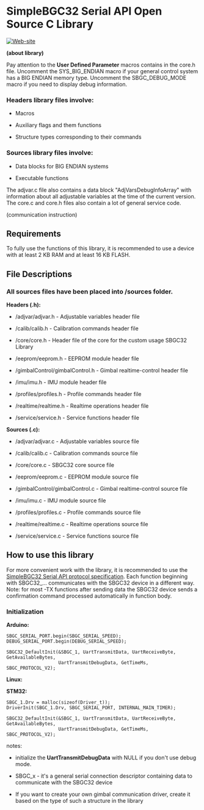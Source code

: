 SimpleBGC32 Serial API Open Source C Library
==========================================
[![Web-site](https://www.basecamelectronics.com/img/logo.basecam-small.png)](https://www.basecamelectronics.com)

**(about library)**

Pay attention to the **User Defined Parameter** macros contains in the core.h file. Uncomment the SYS_BIG_ENDIAN macro
if your general control system has a BIG ENDIAN memory type. Uncomment the SBGC_DEBUG_MODE macro if you need to display
debug information. 

### Headers library files involve: ###

- Macros

- Auxiliary flags and them functions

- Structure types corresponding to their commands

### Sources library files involve: ###

- Data blocks for BIG ENDIAN systems

- Executable functions

The adjvar.c file also contains a data block "AdjVarsDebugInfoArray" with information about all adjustable variables
at the time of the current version. The core.c and core.h files also contain a lot of general service code.

(communication instruction)

Requirements
------------
To fully use the functions of this library, it is recommended to use a device with at least 2 KB RAM
and at least 16 KB FLASH.

File Descriptions
-----------------
### All sources files have been placed into /sources folder. ###

**Headers (.h):**

- /adjvar/adjvar.h - Adjustable variables header file

- /calib/calib.h - Calibration commands header file

- /core/core.h - Header file of the core for the custom usage SBGC32 Library

- /eeprom/eeprom.h - EEPROM module header file

- /gimbalControl/gimbalControl.h - Gimbal realtime-control header file

- /imu/imu.h - IMU module header file

- /profiles/profiles.h - Profile commands header file

- /realtime/realtime.h - Realtime operations header file

- /service/service.h - Service functions header file

**Sources (.c):**

- /adjvar/adjvar.c - Adjustable variables source file

- /calib/calib.c - Calibration commands source file

- /core/core.c - SBGC32 core source file

- /eeprom/eeprom.c - EEPROM module source file

- /gimbalControl/gimbalControl.c - Gimbal realtime-control source file

- /imu/imu.c - IMU module source file

- /profiles/profiles.c - Profile commands source file

- /realtime/realtime.c - Realtime operations source file

- /service/service.c - Service functions source file

How to use this library
-----------------------
For more convenient work with the library, it is recommended to use the [SimpleBGC32 Serial API protocol
specification](https://www.basecamelectronics.com/serialapi/).
Each function beginning with SBGC32_... communicates with the SBGC32 device in a different way.
Note: for most -TX functions after sending data the SBGC32 device sends a confirmation command processed automatically in
function body.

### Initialization ###

**Arduino:**

	SBGC_SERIAL_PORT.begin(SBGC_SERIAL_SPEED);
	DEBUG_SERIAL_PORT.begin(DEBUG_SERIAL_SPEED);

	SBGC32_DefaultInit(&SBGC_1, UartTransmitData, UartReceiveByte, GetAvailableBytes,
 	                   UartTransmitDebugData, GetTimeMs, SBGC_PROTOCOL_V2);

**Linux:**


**STM32:**

	SBGC_1.Drv = malloc(sizeof(Driver_t));
  	DriverInit(SBGC_1.Drv, SBGC_SERIAL_PORT, INTERNAL_MAIN_TIMER);

	SBGC32_DefaultInit(&SBGC_1, UartTransmitData, UartReceiveByte, GetAvailableBytes,
 	                   UartTransmitDebugData, GetTimeMs, SBGC_PROTOCOL_V2);

notes:

- initialize the **UartTransmitDebugData** with NULL if you don't use debug mode.

- SBGC_x - it's a general serial connection descriptor containing data to communicate with the SBGC32 device

- If you want to create your own gimbal communication driver, create it based on the type of such a structure in the library
